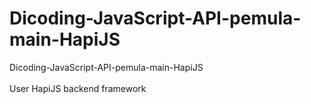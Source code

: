 # Dicoding-JavaScript-API-pemula-main-HapiJS <br>
Dicoding-JavaScript-API-pemula-main-HapiJS <br> <br>
User HapiJS backend framework <br>
